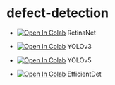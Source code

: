 # defect-detection


* [![Open In Colab](https://colab.research.google.com/assets/colab-badge.svg)](https://colab.research.google.com/drive/1BbFfm8u28USgn2fhR2ybkd4WIVxqPW9I?usp=sharing) RetinaNet

* [![Open In Colab](https://colab.research.google.com/assets/colab-badge.svg)](https://colab.research.google.com/drive/1-8w8WPOc9vTqhHbor9NnqS6Lpujdbe9O?usp=sharing) YOLOv3

* [![Open In Colab](https://colab.research.google.com/assets/colab-badge.svg)](https://colab.research.google.com/drive/1QByPHaz3FhirHeWqV9JF0tuzHLj5MqCv?usp=sharing) YOLOv5

* [![Open In Colab](https://colab.research.google.com/assets/colab-badge.svg)](https://colab.research.google.com/drive/1ltuNKXI7mdk1cp3LTxDjkjv3l06h9P7v?usp=sharing) EfficientDet


